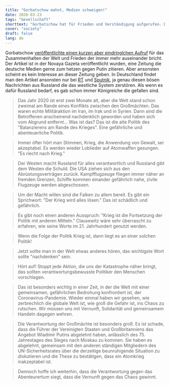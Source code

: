 ```yaml
---
title: "Gorbatschow mahnt, Medien schweigen!"
date: 2020-03-23
tags: "Gesellschaft"
shorttext: "Gorbatschow hat für Frieden und Verständigung aufgerufen. Dieser Aufruf passt nicht ins Bild von Tagesschau & Co., so hier könnt Ihr es lesen."
cover: "society"
draft: false
lang: de
---
```


Gorbatschow [veröffentlichte einen kurzen aber eindringlchen Aufruf](https://novayagazeta.ru/articles/2020/03/12/84283-esli-sledstvie-politiki-voyna-to-doloy-takuyu-politiku "Если следствие политики — война, то долой такую политику!") für das Zusammenhalten der Welt und Frieden der immer mehr auseinander bricht. Der Artikel ist in der Novaya Gazeta veröffentlicht wurden, eine Zeitung die deutsche Medien gerne zum hetzen gegen Putin zitieren. Aber ansonsten scheint es kein Interesse an dieser Zeitung geben. In Deutschland findet man den Artikel ansonsten nur bei [RT](https://deutsch.rt.com/meinung/99401-gorbatschow-warnt-krieg-liegt-in-der-luft/ "Gorbatschow warnt: \"Krieg liegt in der Luft\" – Und der Mainstream hält sich die Ohren zu!") und [Sputnik](https://de.sputniknews.com/politik/20200312326591741-gorbatschow-leidenschaftlicher-apell/ "\"Krieg liegt in der Luft\": Gorbatschow veröffentlicht leidenschaftlichen Appell"), ja genau diesen bösen Nachrichten aus Russland die das westliche System zerstören. Als wenn es dafür Russland bedarf, es gab schon immer Königreiche die gefallen sind. 

> Das Jahr 2020 ist erst zwei Monate alt, aber die Welt stand schon zweimal am Rande eines Konflikts zwischen den Großmächten. Das waren echte Militäraktion im Iran, im Irak und in Syrien. Dann sind die Betroffenen anscheinend nachdenklich geworden und haben sich vom Abgrund entfernt… Was ist das? Das ist die alte Politik des "Balanzierens am Rande des Krieges". Eine gefährliche und abenteuerliche Politik.

> Immer öfter hört man Stimmen, Krieg, die Anwendung von Gewalt, sei akzeptabel. Es werden wieder Loblieder auf Atomwaffen gesungen. "Es riecht nach Krieg."

> Der Westen macht Russland für alles verantwortlich und Russland gibt dem Westen die Schuld. Die USA ziehen sich aus den Abrüstungsverträgen zurück. Kampfflugzeuge fliegen immer näher an fremden Grenzen, Schiffe kommen einander gefährlich nahe, zivile Flugzeuge werden abgeschossen.

> Um der Macht willen sind die Falken zu allem bereit. Es gibt ein Sprichwort: "Der Krieg wird alles lösen." Das ist schädlich und gefährlich.

> Es gibt noch einen anderen Ausspruch: "Krieg ist die Fortsetzung der Politik mit anderen Mitteln." Clausewitz wäre sehr überrascht zu erfahren, wie seine Worte im 21. Jahrhundert genutzt werden.

> Wenn die Folge der Politik Krieg ist, dann liegt es an einer solchen Politik!

> Jetzt sollte man in der Welt etwas anderes hören, das wichtigste Wort sollte "nachdenken" sein.

> Hört auf! Stoppt jede Aktion, die uns der Katastrophe näher bringt, das sollten verantwortungsbewusste Politiker den Menschen vorschlagen.

> Das ist besonders wichtig in einer Zeit, in der die Welt mit einer gemeinsamen, gefährlichen Bedrohung konfrontiert ist, der Coronavirus-Pandemie. Wieder einmal haben wir gesehen, wie zerbrechlich die globale Welt ist, wie groß die Gefahr ist, ins Chaos zu rutschen. Wir müssen uns mit Vernunft, Solidarität und gemeinsamem Handeln dagegen wehren.

> Die Verantwortung der Großmächte ist besonders groß. Es ist schade, dass die Führer der Vereinigten Staaten und Großbritanniens das Angebot Wladimir Putins abgelehnt haben, anlässlich des 75. Jahrestages des Sieges nach Moskau zu kommen. Sie haben es abgelehnt, gemeinsam mit den anderen ständigen Mitgliedern des UN-Sicherheitsrates über die derzeitige beunruhigende Situation zu diskutieren und die These zu bestätigen, dass ein Atomkrieg inakzeptabel ist.

> Dennoch hoffe ich weiterhin, dass die Verantwortung gegen das Abenteurertum siegt, dass die Vernunft gegen das Chaos gewinnt.
